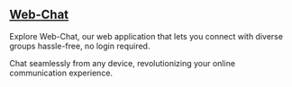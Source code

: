 ## [Web-Chat](https://web-chat-a8te.onrender.com)

<p>
Explore Web-Chat, our web application that lets you connect with diverse groups hassle-free, no login required.
  
Chat seamlessly from any device, revolutionizing your online communication experience.
</p>
